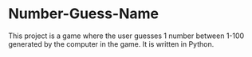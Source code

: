 # Number-Guess-Name
This project is a game where the user guesses 1 number between 1-100 generated by the computer in the game. It is written in Python. 
